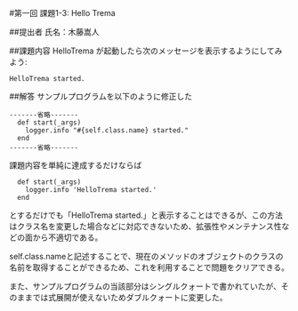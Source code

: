 #第一回 課題1-3: Hello Trema

##提出者
氏名：木藤嵩人

##課題内容
HelloTrema が起動したら次のメッセージを表示するようにしてみよう:

```
HelloTrema started.
```

##解答
サンプルプログラムを以下のように修正した

```
-------省略-------
  def start(_args)
    logger.info "#{self.class.name} started."
  end
-------省略-------
```

課題内容を単純に達成するだけならば
```
  def start(_args)
    logger.info 'HelloTrema started.'
  end
```
とするだけでも「HelloTrema started.」と表示することはできるが、この方法はクラス名を変更した場合などに対応できないため、拡張性やメンテナンス性などの面から不適切である。

self.class.nameと記述することで、現在のメソッドのオブジェクトのクラスの名前を取得することができるため、これを利用することで問題をクリアできる。

また、サンプルプログラムの当該部分はシングルクォートで書かれていたが、そのままでは式展開が使えないためダブルクォートに変更した。

